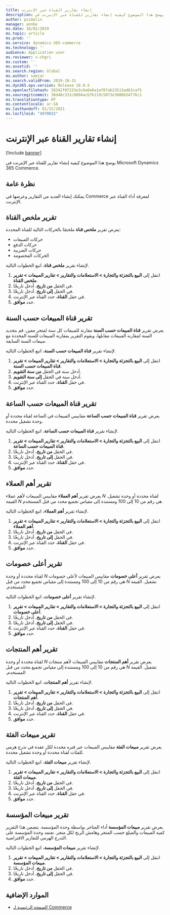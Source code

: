 ```yaml
---
title: إنشاء تقارير القناة عبر الإنترنت
description: يوضح هذا الموضوع كيفية إنشاء تقارير للقناة عبر الإنترنت في Microsoft Dynamics 365 Commerce.
author: psimolin
manager: annbe
ms.date: 10/01/2019
ms.topic: article
ms.prod: ''
ms.service: dynamics-365-commerce
ms.technology: ''
audience: Application user
ms.reviewer: v-chgri
ms.custom: ''
ms.assetid: ''
ms.search.region: Global
ms.author: samjar
ms.search.validFrom: 2019-10-31
ms.dyn365.ops.version: Release 10.0.5
ms.openlocfilehash: 58342f07233e3c6a6e6a1af87ab23513ad63caf5
ms.sourcegitcommit: 38d40c331c8894acb7b119c5073e3088b54776c1
ms.translationtype: HT
ms.contentlocale: ar-SA
ms.lasthandoff: 01/15/2021
ms.locfileid: "4970032"
---
```

# <a name="generate-online-channel-reports"></a>إنشاء تقارير القناة عبر الإنترنت


[!include [banner](includes/banner.md)]

يوضح هذا الموضوع كيفية إنشاء تقارير للقناة عبر الإنترنت في Microsoft Dynamics 365 Commerce.

## <a name="overview"></a>نظرة عامة

يمكنك إنشاء العديد من التقارير وعرضها في Commerce لمعرفة أداء القناة عبر الإنترنت.

## <a name="channel-summary-report"></a>تقرير ملخص القناة

يعرض تقرير **‏‫ملخص قناة‬** ملخصًا بالحركات التالية للقناة المحددة:

- حركات المبيعات
- حركات الدفع
- حركات الضريبة
- الحركات المخصومة

لإنشاء تقرير **ملخص قناة**، اتبع الخطوات التالية.

1. انتقل إلى **البيع بالتجزئة والتجارة \> ‏‫الاستعلامات والتقارير‬ \> ‏‫تقارير المبيعات‬ \> ‏‫تقرير ملخص القناة‬**.
1. في الحقل **من تاريخ**، أدخل تاريخًا.
1. في الحقل **إلى تاريخ**، أدخل تاريخًا.
1. في حقل **القناة**، حدد القناة عبر الإنترنت.
1. حدد **موافق**.
 
## <a name="channel-sales-by-year-report"></a>تقرير قناة المبيعات حسب السنة 

يعرض تقرير **قناة المبيعات حسب السنة‬** مقارنة للمبيعات كل سنة لمتجر معين. قم بتحديد السنة لمقارنه المبيعات مقابلها، ويقوم التقرير بمقارنة المبيعات للسنة المحددة مع مبيعات السنة السابقة.

لإنشاء تقرير **قناة المبيعات حسب السنة‬**، اتبع الخطوات التالية.

1. انتقل إلى **البيع بالتجزئة والتجارة \> ‏‫الاستعلامات والتقارير‬ \> ‏‫تقارير المبيعات‬ \> تقرير قناة المبيعات حسب السنة‬‬**.
1. أدخل سنة في الحقل **‏‫من سنة التقويم‬**.
1. أدخل سنة في الحقل **إلى سنة التقويم‬**.
1. في حقل **القناة**، حدد القناة عبر الإنترنت.
1. حدد **موافق**.

## <a name="channel-sales-by-hour-report"></a>تقرير قناة المبيعات حسب الساعة

يعرض تقرير **قناة المبيعات حسب الساعة‬** مقاييس المبيعات في الساعة لقناة محددة أو وحدة تشغيل محددة.

لإنشاء تقرير **قناة المبيعات حسب الساعة‬**، اتبع الخطوات التالية.

1. انتقل إلى **البيع بالتجزئة والتجارة \> ‏‫الاستعلامات والتقارير‬ \> ‏‫تقارير المبيعات‬ \> تقرير قناة المبيعات حسب الساعة‬**.
1. في الحقل **من تاريخ**، أدخل تاريخًا.
1. في الحقل **إلى تاريخ**، أدخل تاريخًا.
1. في حقل **القناة**، حدد القناة عبر الإنترنت.
1. حدد **موافق**.

## <a name="top-customers-report"></a>تقرير أهم العملاء

يعرض تقرير **‏‫أهم العملاء‬** مقاييس المبيعات لأهم عملاء *N* لقناة محددة أو وحدة تشغيل. القيمة *N* هي رقم من 10 إلى 100 ومستندة إلى مقياس تجميع محدد من قبل المستخدم.

لإنشاء تقرير **أهم العملاء**، اتبع الخطوات التالية.

1. انتقل إلى **البيع بالتجزئة والتجارة \> ‏‫الاستعلامات والتقارير‬ \> ‏‫تقارير المبيعات‬ \> ‏‫‏‫تقرير أهم العملاء‬‬**.
1. في الحقل **من تاريخ**، أدخل تاريخًا.
1. في الحقل **إلى تاريخ**، أدخل تاريخًا.
1. في حقل **القناة**، حدد القناة عبر الإنترنت.
1. حدد **موافق**.

## <a name="top-discounts-report"></a>تقرير أعلى خصومات

يعرض تقرير **‏‫‏‫أعلى خصومات‬** مقاييس المبيعات لأعلى خصومات *N* لقناة محددة أو وحدة تشغيل. القيمة *N* هي رقم من 10 إلى 100 ومستندة إلى مقياس تجميع محدد من قبل المستخدم.

لإنشاء تقرير **أعلى خصومات**، اتبع الخطوات التالية.

1. انتقل إلى **البيع بالتجزئة والتجارة \> ‏‫الاستعلامات والتقارير‬ \> ‏‫تقارير المبيعات‬ \> ‏‫‏‫تقرير أعلى خصومات‬‬**.
1. في الحقل **من تاريخ**، أدخل تاريخًا.
1. في الحقل **إلى تاريخ**، أدخل تاريخًا.
1. في حقل **القناة**، حدد القناة عبر الإنترنت.
1. حدد **موافق**.

## <a name="top-products-report"></a>تقرير أهم المنتجات

يعرض تقرير **‏‫‏‫‏‫أهم المنتجات‬** مقاييس المبيعات لأهم منتجات *N* لقناة محددة أو وحدة تشغيل. القيمة *N* هي رقم من 10 إلى 100 ومستندة إلى مقياس تجميع محدد من قبل المستخدم.

لإنشاء تقرير **أهم المنتجات**، اتبع الخطوات التالية.

1. انتقل إلى **البيع بالتجزئة والتجارة \> ‏‫الاستعلامات والتقارير‬ \> ‏‫تقارير المبيعات‬ \> ‏‫‏‫تقرير أهم المنتجات‬‬**.
1. في الحقل **من تاريخ**، أدخل تاريخًا.
1. في الحقل **إلى تاريخ**، أدخل تاريخًا.
1. في حقل **القناة**، حدد القناة عبر الإنترنت.
1. حدد **موافق**.

## <a name="category-sales-report"></a>تقرير مبيعات الفئة

يعرض تقرير **مبيعات الفئة** مقاييس المبيعات عبر فتره محددة لكل عقدة في تدرج هرمي للفئات لقناة محددة أو وحدة تشغيل محددة.

لإنشاء تقرير **مبيعات الفئة**، اتبع الخطوات التالية.

1. انتقل إلى **البيع بالتجزئة والتجارة \> الاستعلامات والتقارير \> تقارير المبيعات \> تقرير مبيعات الفئة**.
1. في الحقل **من تاريخ**، أدخل تاريخًا.
1. في الحقل **إلى تاريخ**، أدخل تاريخًا.
1. في حقل **القناة**، حدد القناة عبر الإنترنت.
1. حدد **موافق**.

## <a name="organization-sales-report"></a>تقرير مبيعات المؤسسة

يعرض تقرير **مبيعات المؤسسة‬** أداء المتاجر بواسطة وحدة المؤسسة. يتضمن هذا التقرير كمية المبيعات والمبلغ حسب المتجر وهامش الربح لكل متجر. تعتمد وحدة المؤسسة على التدرج الهرمي للتقارير الافتراضية.

لإنشاء تقرير **مبيعات المؤسسة**، اتبع الخطوات التالية.

1. انتقل إلى **البيع بالتجزئة والتجارة \> ‏‫الاستعلامات والتقارير‬ \> تقارير المبيعات \> ‏‫تقرير مبيعات المؤسسة‬**.
1. في الحقل **من تاريخ**، أدخل تاريخًا.
1. في الحقل **إلى تاريخ**، أدخل تاريخًا.
1. حدد **موافق**.

## <a name="additional-resources"></a>الموارد الإضافية

- [الصفحة الرئيسية لـ Commerce](../retail/index.md)

